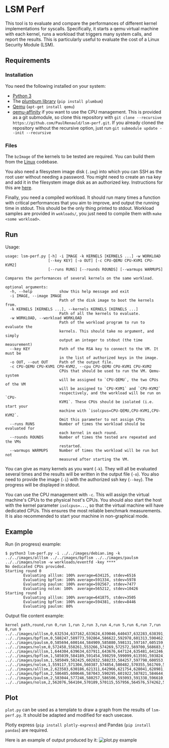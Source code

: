 # LSM Perf
This tool is to evaluate and compare the performances of different kernel implementations for syscalls. Specifically, it starts a qemu virtual machine with each kernel, runs a workload that triggers many system calls, and report the results. This is particularly useful to evaluate the cost of a Linux Security Module (LSM).

## Requirements
### Installation
You need the following installed on your system:
- [Python 3](https://www.python.org/downloads/) 
- The [plumbum library](https://pypi.org/project/plumbum/) (`pip install plumbum`)
- [Qemu](https://www.qemu.org/download/) (`apt-get install qemu`)
- [qemu-affinity](https://github.com/zegelin/qemu-affinity) if you want to use the CPU management. This is provided as a git submodule, so clone this repository with `git clone --recursive https://github.com/PaulRenauld/lsm-perf.git`. If you already cloned the repository without the recursive option, just run `git submodule update --init --recursive`

### Files
The `bzImage` of the kernels to be tested are required. You can build them from the [Linux](https://github.com/torvalds/linux) codebase. 

You also need a filesystem image disk (`.img`) into which you can SSH as the root user without needing a password. You might need to create an rsa key and add it in the filesystem image disk as an authorized key. Instructions for this are [here](http://www.linuxproblem.org/art_9.html).

Finally, you need a compiled workload. It should run many times a function with critical performances that you aim to improve, and output the running time in stdout. This should be the only thing printed to stdout. Workload samples are provided in `wokloads/`, you just need to compile them with `make <some workload>`.


## Run


Usage:
``` 
usage: lsm-perf.py [-h] -i IMAGE -k KERNELS [KERNELS ...] -w WORKLOAD
                   [--key KEY] [-o OUT] [-c CPU-QEMU CPU-KVM1 CPU-KVM2]
                   [--runs RUNS] [--rounds ROUNDS] [--warmups WARMUPS]

Compares the performances of several kernels on the same workload.

optional arguments:
  -h, --help            show this help message and exit
  -i IMAGE, --image IMAGE
                        Path of the disk image to boot the kernels from.
  -k KERNELS [KERNELS ...], --kernels KERNELS [KERNELS ...]
                        Path of all the kernels to evaluate.
  -w WORKLOAD, --workload WORKLOAD
                        Path of the workload program to run to evaluate the
                        kernels. This should take no argument, and simply
                        output an integer to stdout (the time measurement)
  --key KEY             Path of the RSA key to connect to the VM. It must be
                        in the list of authorized keys in the image.
  -o OUT, --out OUT     Path of the output file.
  -c CPU-QEMU CPU-KVM1 CPU-KVM2, --cpu CPU-QEMU CPU-KVM1 CPU-KVM2
                        CPUs that should be used to run the VM. Qemu-system
                        will be assigned to `CPU-QEMU`, the two CPUs of the VM
                        will be assigned to `CPU-KVM1` and `CPU-KVM2`
                        respectively, and the workload will be run on `CPU-
                        KVM1`. These CPUs should be isolated (i.e. start your
                        machine with `isolcpus=CPU-QEMU,CPU-KVM1,CPU-KVM2`.
                        Omit this parameter to not assign CPUs
  --runs RUNS           Number of times the workload should be evaluated for
                        each kernel in each round.
  --rounds ROUNDS       Number of times the tested are repeated and the VMs
                        restarted.
  --warmups WARMUPS     Number of times the workload will be run but not
                        measured after starting the VM.

```

You can give as many kernels as you want (`-k`). They will all be evaluated several times and the results will be written in the output file (`-o`). You also need to provide the image (`-i`) with the authorized ssh key (`--key`). The progress will be displayed in stdout.

You can use the CPU management with `-c`. This will assign the virtual machine's CPUs to the physical host's CPUs. You should also start the host with the kernel parameter `isolcpus=...`, so that the virtual machine will have dedicated CPUs. This ensures the most reliable benchmark measurements. It is also recommended to start your machine in non-graphical mode.

## Example 

Run (in progress) example:

```
$ python3 lsm-perf.py -i ../../images/debian.img -k ../../images/alllsm ../../images/bpflsm ../../images/paulsm ../../images/nolsm -w workloads/eventfd -key ****
No dedicated CPUs provided.
Starting round 0
        Evaluating alllsm: 100% average=634125, stdev=6516                    
        Evaluating bpflsm: 100% average=591334, stdev=5978                    
        Evaluating paulsm: 100% average=592567, stdev=7477                    
        Evaluating nolsm: 100%  average=565212, stdev=10426                    
Starting round 1
        Evaluating alllsm: 100% average=641875, stdev=3505                    
        Evaluating bpflsm: 100% average=594381, stdev=8446                    
        Evaluating paulsm: 80%                              
```

Output file content example:

```
kernel path,round,run 0,run 1,run 2,run 3,run 4,run 5,run 6,run 7,run 8,run 9
../../images/alllsm,0,632534,637162,633624,639046,640437,632283,638391,621850,624864,641063
../../images/bpflsm,0,588247,589773,592864,586622,592978,601313,590462,579478,594899,596710
../../images/paulsm,0,585694,600144,584909,585880,598131,597167,605159,583542,591269,593776
../../images/nolsm,0,572458,558261,553266,574269,572572,569700,568683,549366,579234,554316
../../images/alllsm,1,644304,639634,637911,643676,647124,635481,641246,642767,645180,641430
../../images/bpflsm,1,585039,584189,591454,598259,599099,613591,593824,595055,588458,594850
../../images/paulsm,1,585049,582425,602832,588233,584257,597798,600553,592897,599376,596029
../../images/nolsm,1,559117,571304,560387,574854,580482,570355,561769,565104,575381,567941
../../images/alllsm,2,623583,630186,621311,642966,621754,628041,628981,639126,638830,642383
../../images/bpflsm,2,586485,600646,587043,590295,601922,587821,584644,592760,590667,581323
../../images/paulsm,2,583044,577246,580257,586506,593093,591338,596610,579747,588739,584627
../../images/nolsm,2,562076,564104,570189,570115,557956,564576,574262,558895,574167,569505
```

## Plot
`plot.py` can be used as a template to draw a graph from the results of
`lsm-perf.py`. It should be adapted and modified for each usecase.

Plotly express (`pip install plotly-express`) and Pandas
(`pip install pandas`) are required. 

Here is an example of output produced by it:
![plot.py example](https://gist.githubusercontent.com/PaulRenauld/fe3ee7b51121556e03c181432c8b3dd5/raw/62437b1416829ca0e8a0ed9101530bc90fd42d69/lsm-performance.png)
